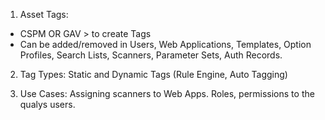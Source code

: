 1. Asset Tags:
- CSPM OR GAV > to create Tags
- Can be added/removed in Users, Web Applications, Templates, Option Profiles, Search Lists, Scanners, Parameter Sets, Auth Records.


2. Tag Types:
Static and Dynamic Tags (Rule Engine, Auto Tagging)

3. Use Cases:
Assigning scanners to Web Apps.
Roles, permissions to the qualys users.

